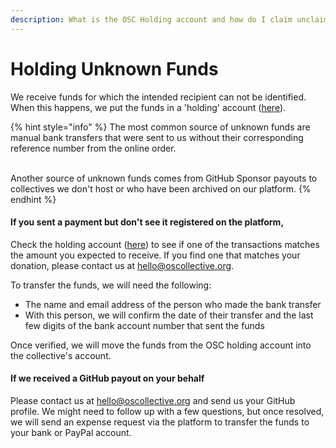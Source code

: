 ```yaml
---
description: What is the OSC Holding account and how do I claim unclaimed funds?
---
```


# Holding Unknown Funds

We receive funds for which the intended recipient can not be identified. When this happens, we put the funds in a 'holding' account ([here](https://opencollective.com/osc-holding)).&#x20;

{% hint style="info" %}
The most common source of unknown funds are manual bank transfers that were sent to us without their corresponding reference number from the online order.&#x20;

\
Another source of unknown funds comes from GitHub Sponsor payouts to collectives we don't host or who have been archived on our platform.
{% endhint %}

#### If you sent a payment but don't see it registered on the platform,

Check the holding account ([here](https://opencollective.com/osc-holding)) to see if one of the transactions matches the amount you expected to receive. If you find one that matches your donation, please contact us at hello@oscollective.org.&#x20;

To transfer the funds, we will need the following:

* The name and email address of the person who made the bank transfer
* With this person, we will confirm the date of their transfer and the last few digits of the bank account number that sent the funds

Once verified, we will move the funds from the OSC holding account into the collective's account.

#### If we received a GitHub payout on your behalf

Please contact us at hello@oscollective.org and send us your GitHub profile. We might need to follow up with a few questions, but once resolved, we will send an expense request via the platform to transfer the funds to your bank or PayPal account.

